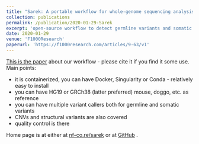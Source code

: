 ```yaml
---
title: "Sarek: A portable workflow for whole-genome sequencing analysis of germline and somatic variants"
collection: publications
permalink: /publication/2020-01-29-Sarek
excerpt: 'open-source workflow to detect germline variants and somatic mutations based on sequencing data'
date: 2020-01-29
venue: 'F1000Research'
paperurl: 'https://f1000research.com/articles/9-63/v1'
---
```

[This is the paper](https://f1000research.com/articles/9-63/v1) about our workflow - please cite it if you find it some use. Main points:

 - it is containerized, you can have Docker, Singularity or Conda - relatively easy to install
 - you can have HG19 or GRCh38 (latter preferred) mouse, doggo, etc. as reference
 - you can have multiple variant callers both for germline and somatic variants
 - CNVs and structural variants are also covered
 - quality control is there

Home page is at either at [nf-co.re/sarek](nf-co.re/sarek) or at [GitHub](https://github.com/nf-core/sarek) . 
